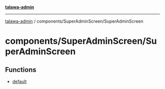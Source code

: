 [**talawa-admin**](../../../README.md)

***

[talawa-admin](../../../modules.md) / components/SuperAdminScreen/SuperAdminScreen

# components/SuperAdminScreen/SuperAdminScreen

## Functions

- [default](functions/default.md)
